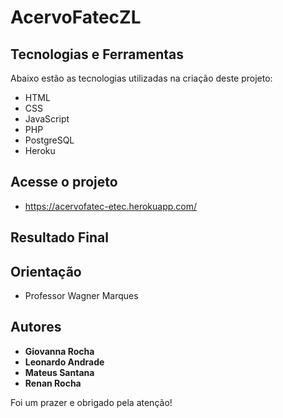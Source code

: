 # AcervoFatecZL


## Tecnologias e Ferramentas

Abaixo estão as tecnologias utilizadas na criação deste projeto:

* HTML
* CSS
* JavaScript
* PHP
* PostgreSQL
* Heroku

## Acesse o projeto
* https://acervofatec-etec.herokuapp.com/

## Resultado Final



## Orientação

* Professor Wagner Marques

## Autores

* **Giovanna Rocha**
* **Leonardo Andrade**
* **Mateus Santana**
* **Renan Rocha**

Foi um prazer e obrigado pela atenção!
